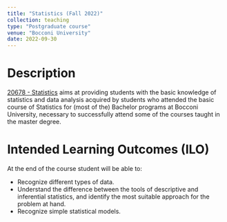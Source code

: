 ```yaml
---
title: "Statistics (Fall 2022)"
collection: teaching
type: "Postgraduate course"
venue: "Bocconi University"
date: 2022-09-30
---
```


Description
======
[20678 - Statistics](https://didattica.unibocconi.eu/ts/tsn_anteprima.php?cod_ins=20678&anno=2023&IdPag=) aims at providing students with the basic knowledge of statistics and data analysis acquired by students who attended the basic course of Statistics for (most of the) Bachelor programs at Bocconi University, necessary to successfully attend some of the courses taught in the master degree. 

Intended Learning Outcomes (ILO)
======
At the end of the course student will be able to:
- Recognize different types of data.
- Understand the difference between the tools of descriptive and inferential statistics, and identify the most suitable approach for the problem at hand.
- Recognize simple statistical models.
  

